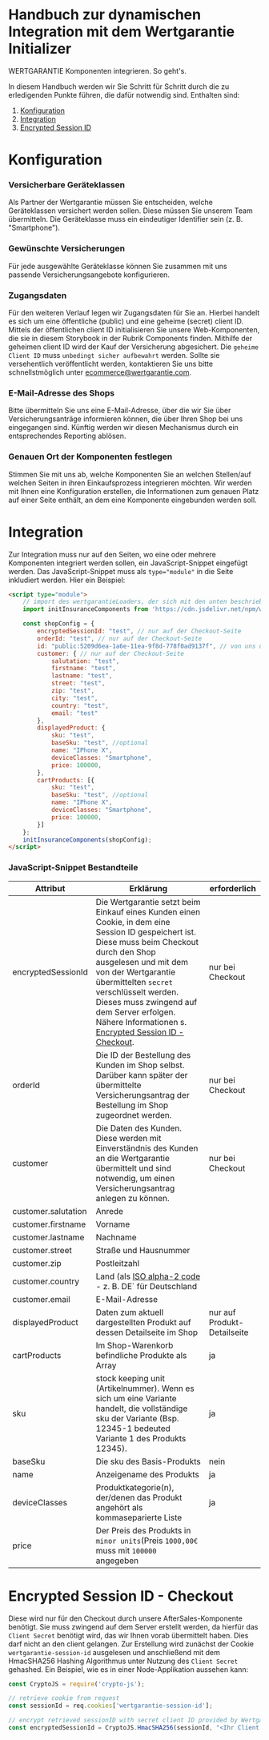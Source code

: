 # Handbuch zur dynamischen Integration mit dem Wertgarantie Initializer

WERTGARANTIE Komponenten integrieren. So geht's.

In diesem Handbuch werden wir Sie Schritt für Schritt durch die zu erledigenden Punkte führen, die dafür notwendig sind.
Enthalten sind:

1. [Konfiguration](#konfiguration)
2. [Integration](#integration)
3. [Encrypted Session ID](#encrypted-session-id---checkout)


# Konfiguration

### Versicherbare Geräteklassen
Als Partner der Wertgarantie müssen Sie entscheiden, welche Geräteklassen versichert werden sollen. 
Diese müssen Sie unserem Team übermitteln. Die Geräteklasse muss ein eindeutiger Identifier sein (z. B. "Smartphone").


### Gewünschte Versicherungen
Für jede ausgewählte Geräteklasse können Sie zusammen mit uns passende Versicherungsangebote konfigurieren.


### Zugangsdaten 
Für den weiteren Verlauf legen wir Zugangsdaten für Sie an. Hierbei handelt es sich um eine öffentliche (public) und eine geheime (secret) client ID.
Mittels der öffentlichen client ID initialisieren Sie unsere Web-Komponenten, die sie in diesem Storybook in der Rubrik Components finden.
Mithilfe der geheimen client ID wird der Kauf der Versicherung abgesichert. Die `geheime Client ID` muss `unbedingt sicher aufbewahrt` werden.
 Sollte sie versehentlich veröffentlicht werden, kontaktieren Sie uns bitte schnellstmöglich unter <a href="mailto:ecommerce@wertgarantie.com">ecommerce@wertgarantie.com</a>.
 
 
### E-Mail-Adresse des Shops
Bitte übermitteln Sie uns eine E-Mail-Adresse, über die wir Sie über Versicherungsanträge informieren können, die über Ihren Shop bei uns eingegangen sind.
Künftig werden wir diesen Mechanismus durch ein entsprechendes Reporting ablösen.


### Genauen Ort der Komponenten festlegen
Stimmen Sie mit uns ab, welche Komponenten Sie an welchen Stellen/auf welchen Seiten in ihren Einkaufsprozess integrieren möchten.
Wir werden mit Ihnen eine Konfiguration erstellen, die Informationen zum genauen Platz auf einer Seite enthält, an dem eine Komponente eingebunden werden soll.


# Integration
Zur Integration muss nur auf den Seiten, wo eine oder mehrere Komponenten integriert werden sollen, ein JavaScript-Snippet eingefügt werden. 
Das JavaScript-Snippet muss als `type="module"` in die Seite inkludiert werden. Hier ein Beispiel: 
```html
<script type="module">
    // import des wertgarantieLoaders, der sich mit den unten beschriebenen Daten um die Initialisierung der Komponente(n) auf der jeweiligen Seite kümmert:
    import initInsuranceComponents from 'https://cdn.jsdelivr.net/npm/wertgarantie-component-loader@1/dist/wertgarantieLoader.min.js';

    const shopConfig = {
        encryptedSessionId: "test", // nur auf der Checkout-Seite
        orderId: "test", // nur auf der Checkout-Seite
        id: "public:5209d6ea-1a6e-11ea-9f8d-778f0ad9137f", // von uns übermittelte public client ID aus Schritt 4
        customer: { // nur auf der Checkout-Seite
            salutation: "test",
            firstname: "test",
            lastname: "test",
            street: "test",
            zip: "test",
            city: "test",
            country: "test",
            email: "test"
        },
        displayedProduct: {
            sku: "test",
            baseSku: "test", //optional
            name: "IPhone X",
            deviceClasses: "Smartphone",
            price: 100000,
        },
        cartProducts: [{
            sku: "test",
            baseSku: "test", //optional
            name: "IPhone X",
            deviceClasses: "Smartphone",
            price: 100000,
        }]
    };
    initInsuranceComponents(shopConfig);
</script>
```
### JavaScript-Snippet Bestandteile
| Attribut  | Erklärung  | erforderlich |
|---|---|---|
| encryptedSessionId  | Die Wertgarantie setzt beim Einkauf eines Kunden einen Cookie, in dem eine Session ID gespeichert ist. Diese muss beim Checkout durch den Shop ausgelesen und mit dem von der Wertgarantie übermittelten `secret` verschlüsselt werden. Dieses muss zwingend auf dem Server erfolgen. Nähere Informationen s. [Encrypted Session ID - Checkout](#encrypted-session-id---checkout).  | nur bei Checkout  |
| orderId  | Die ID der Bestellung des Kunden im Shop selbst. Darüber kann später der übermittelte Versicherungsantrag der Bestellung im Shop zugeordnet werden.  | nur bei Checkout  |
| customer  | Die Daten des Kunden. Diese werden mit Einverständnis des Kunden an die Wertgarantie übermittelt und sind notwendig, um einen Versicherungsantrag anlegen zu können. | nur bei Checkout  |
| customer.salutation  | Anrede  |   |
| customer.firstname  | Vorname  |   |
| customer.lastname  | Nachname  |   |
| customer.street  | Straße und Hausnummer  |   |
| customer.zip  | Postleitzahl  |   |
| customer.country  | Land (als [ISO alpha-2 code](https://en.wikipedia.org/wiki/ISO_3166-1_alpha-2) - z. B. DE` für Deutschland  |   |
| customer.email  | E-Mail-Adresse  |   |   |   |
| displayedProduct  | Daten zum aktuell dargestellten Produkt auf dessen Detailseite im Shop  | nur auf Produkt-Detailseite  |
| cartProducts  | Im Shop-Warenkorb befindliche Produkte als Array  | ja  |
| sku  | stock keeping unit (Artikelnummer). Wenn es sich um eine Variante handelt, die vollständige sku der Variante (Bsp. 12345-1 bedeuted Variante 1 des Produkts 12345).  | ja  |
| baseSku  | Die sku des Basis-Produkts   | nein  |
| name  | Anzeigename des Produkts  | ja  |
| deviceClasses  | Produktkategorie(n), der/denen das Produkt angehört als kommaseparierte Liste | ja  |
| price  | Der Preis des Produkts in `minor units`(Preis `1000,00€` muss mit `100000` angegeben  |   |

# Encrypted Session ID - Checkout
Diese wird nur für den Checkout durch unsere AfterSales-Komponente benötigt. Sie muss zwingend auf dem Server erstellt werden, da hierfür das `Client Secret` benötigt wird, das wir Ihnen vorab übermittelt haben.
Dies darf nicht an den client gelangen. 
Zur Erstellung wird zunächst der Cookie `wertgarantie-session-id` ausgelesen und anschließend mit dem HmacSHA256 Hashing Algorithmus unter Nutzung des `Client Secret` gehashed.
Ein Beispiel, wie es in einer Node-Applikation aussehen kann:
```js
const CryptoJS = require('crypto-js');

// retrieve cookie from request
const sessionId = req.cookies['wertgarantie-session-id'];

// encrypt retrieved sessionID with secret client ID provided by Wertgarantie team
const encryptedSessionId = CryptoJS.HmacSHA256(sessionId, "<Ihr Client Secret, das sie von der WERTGARANTIE erhalten haben>").toString();
````

